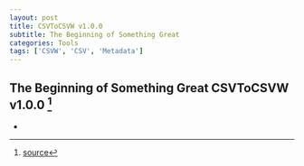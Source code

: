 ```yaml
---
layout: post
title: CSVToCSVW v1.0.0
subtitle: The Beginning of Something Great
categories: Tools
tags: ['CSVW', 'CSV', 'Metadata']
---
```


## The Beginning of Something Great CSVToCSVW v1.0.0 [^fn1]

-

[^fn1]: [source](https://github.com/Mat-O-Lab/CSVtoCSVW/releases/tag/v1.0.0)